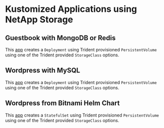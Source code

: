 # Kustomized Applications using NetApp Storage

## Guestbook with MongoDB or Redis

This [app](./apps/guestbook/README.md) creates a `Deployment` using Trident provisioned `PersistentVolume` using one of the Trident provided `StorageClass` options.

## Wordpress with MySQL

This [app](./apps/mysql-wordpress/README.md) creates a `Deployment` using Trident provisioned `PersistentVolume` using one of the Trident provided `StorageClass` options.

## Wordpress from Bitnami Helm Chart

This [app](./apps/bitnami-wordpress/README.md) creates a `StatefulSet` using Trident provisioned `PersistentVolume` using one of the Trident provided `StorageClass` options.
